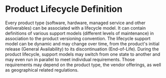 # Product Lifecycle Definition

Every product type (software, hardware, managed service and other deliverables) can be associated with a lifecycle model. It can contain definitions of various support models (different levels of maintenance) in association to the product versioning convention. The lifecycle support model can be dynamic and may change over time, from the product's initial release (General Availability) to its discontinuation (End-of-Life). During the product lifecycle, support models may switch from one state to another and may even run in parallel to meet individual requirements. Those requirements may depend on the product type, the vendor offerings, as well as geographical related regulations.
